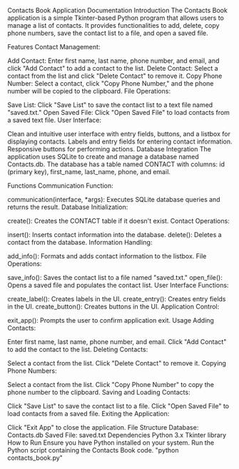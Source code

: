 Contacts Book Application Documentation
Introduction
The Contacts Book application is a simple Tkinter-based Python program that allows users to manage a list of contacts. It provides functionalities to add, delete, copy phone numbers, save the contact list to a file, and open a saved file.

Features
Contact Management:

Add Contact: Enter first name, last name, phone number, and email, and click "Add Contact" to add a contact to the list.
Delete Contact: Select a contact from the list and click "Delete Contact" to remove it.
Copy Phone Number: Select a contact, click "Copy Phone Number," and the phone number will be copied to the clipboard.
File Operations:

Save List: Click "Save List" to save the contact list to a text file named "saved.txt."
Open Saved File: Click "Open Saved File" to load contacts from a saved text file.
User Interface:

Clean and intuitive user interface with entry fields, buttons, and a listbox for displaying contacts.
Labels and entry fields for entering contact information.
Responsive buttons for performing actions.
Database Integration
The application uses SQLite to create and manage a database named Contacts.db. The database has a table named CONTACT with columns: id (primary key), first_name, last_name, phone, and email.

Functions
Communication Function:

communication(interface, *args): Executes SQLite database queries and returns the result.
Database Initialization:

create(): Creates the CONTACT table if it doesn't exist.
Contact Operations:

insert(): Inserts contact information into the database.
delete(): Deletes a contact from the database.
Information Handling:

add_info(): Formats and adds contact information to the listbox.
File Operations:

save_info(): Saves the contact list to a file named "saved.txt."
open_file(): Opens a saved file and populates the contact list.
User Interface Functions:

create_label(): Creates labels in the UI.
create_entry(): Creates entry fields in the UI.
create_button(): Creates buttons in the UI.
Application Control:

exit_app(): Prompts the user to confirm application exit.
Usage
Adding Contacts:

Enter first name, last name, phone number, and email.
Click "Add Contact" to add the contact to the list.
Deleting Contacts:

Select a contact from the list.
Click "Delete Contact" to remove it.
Copying Phone Numbers:

Select a contact from the list.
Click "Copy Phone Number" to copy the phone number to the clipboard.
Saving and Loading Contacts:

Click "Save List" to save the contact list to a file.
Click "Open Saved File" to load contacts from a saved file.
Exiting the Application:

Click "Exit App" to close the application.
File Structure
Database: Contacts.db
Saved File: saved.txt
Dependencies
Python 3.x
Tkinter library
How to Run
Ensure you have Python installed on your system.
Run the Python script containing the Contacts Book code.
"python contacts_book.py"
